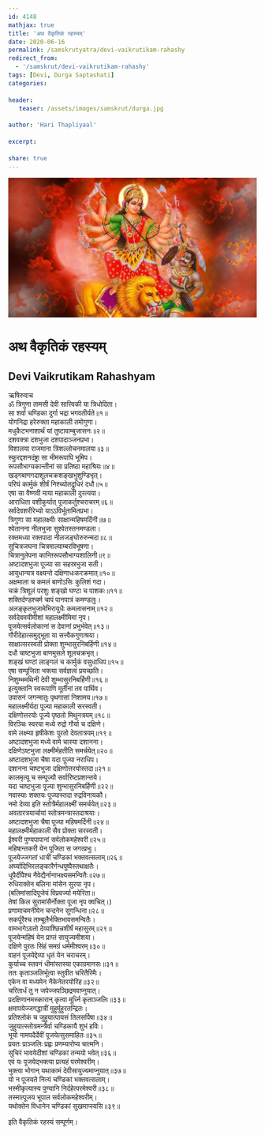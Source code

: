 ```yaml
---    
id: 4148    
mathjax: true    
title: 'अथ वैकृतिकं रहस्यम्'    
date: 2020-06-16    
permalink: /samskrutyatra/devi-vaikrutikam-rahashy
redirect_from: 
  - '/samskrut/devi-vaikrutikam-rahashy'
tags: [Devi, Durga Saptashati]    
categories:    
    
header:    
   teaser: /assets/images/samskrut/durga.jpg    
    
author: 'Hari Thapliyaal'    
    
excerpt:    
    
share: true    
---    
```

    
![](/assets/images/samskrut/durga.jpg)    
    
# अथ वैकृतिकं रहस्यम्    
## Devi Vaikrutikam Rahashyam    
    
ऋषिरुवाच    
ॐ त्रिगुणा तामसी देवी सात्त्विकी या त्रिधोदिता।    
सा शर्वा चण्डिका दुर्गा भद्रा भगवतीर्यते॥१॥    
योगनिद्रा हरेरुक्ता महाकाली तमोगुणा।    
मधुकैटभनाशार्थं यां तुष्टावाम्बुजासनः॥२॥    
दशवक्त्रा दशभुजा दशपादाञ्जनप्रभा।    
विशालया राजमाना त्रिंशल्लोचनमालया॥३॥    
स्फुरद्दशनदंष्ट्रा सा भीमरूपापि भूमिप।    
रूपसौभाग्यकान्तीनां सा प्रतिष्ठा महाश्रियः॥४॥    
खड्गबाणगदाशूलचक्रशङ्खभुशुण्डिभृत्।    
परिघं कार्मुकं शीर्षं निश्‍च्योतद्रुधिरं दधौ॥५॥    
एषा सा वैष्णवी माया महाकाली दुरत्यया।    
आराधिता वशीकुर्यात् पूजाकर्तुश्‍चराचरम्॥६॥    
सर्वदेवशरीरेभ्यो याऽऽविर्भूतामितप्रभा।    
त्रिगुणा सा महालक्ष्मीः साक्षान्महिषमर्दिनी॥७॥    
श्‍वेतानना नीलभुजा सुश्‍वेतस्तनमण्डला।    
रक्तमध्या रक्तपादा नीलजङ्घोरुरुन्मदा॥८॥    
सुचित्रजघना चित्रमाल्याम्बरविभूषणा।    
चित्रानुलेपना कान्तिरूपसौभाग्यशालिनी॥९॥    
अष्टादशभुजा पूज्या सा सहस्रभुजा सती।    
आयुधान्यत्र वक्ष्यन्ते दक्षिणाधःकरक्रमात्॥१०॥    
अक्षमाला च कमलं बाणोऽसिः कुलिशं गदा।    
चक्रं त्रिशूलं परशुः शङ्खो घण्टा च पाशकः॥११॥    
शक्तिर्दण्डश्‍चर्म चापं पानपात्रं कमण्डलुः।    
अलङ्कृतभुजामेभिरायुधैः कमलासनाम्॥१२॥    
सर्वदेवमयीमीशां महालक्ष्मीमिमां नृप।    
पूजयेत्सर्वलोकानां स देवानां प्रभुर्भवेत्॥१३॥    
गौरीदेहात्समुद्भूता या सत्त्‍वैकगुणाश्रया।    
साक्षात्सरस्वती प्रोक्ता शुम्भासुरनिबर्हिणी॥१४॥    
दधौ चाष्टभुजा बाणमुसले शूलचक्रभृत्।    
शङ्खं घण्टां लाङ्गलं च कार्मुकं वसुधाधिप॥१५॥    
एषा सम्पूजिता भक्त्या सर्वज्ञत्वं प्रयच्छति।    
निशुम्भमथिनी देवी शुम्भासुरनिबर्हिणी॥१६॥    
इत्युक्तानि स्वरूपाणि मूर्तीनां तव पार्थिव।    
उपासनं जगन्मातुः पृथगासां निशामय॥१७॥    
महालक्ष्मीर्यदा पूज्या महाकाली सरस्वती।    
दक्षिणोत्तरयोः पूज्ये पृष्ठतो मिथुनत्रयम्॥१८॥    
विरञ्चिः स्वरया मध्ये रुद्रो गौर्या च दक्षिणे।    
वामे लक्ष्म्या हृषीकेशः पुरतो देवतात्रयम्॥१९॥    
अष्टादशभुजा मध्ये वामे चास्या दशानना।    
दक्षिणेऽष्टभुजा लक्ष्मीर्महतीति समर्चयेत्॥२०॥    
अष्टादशभुजा चैषा यदा पूज्या नराधिप।    
दशानना चाष्टभुजा दक्षिणोत्तरयोस्तदा॥२१॥    
कालमृत्यू च सम्पूज्यौ सर्वारिष्टप्रशान्तये।    
यदा चाष्टभुजा पूज्या शुम्भासुरनिबर्हिणी॥२२॥    
नवास्याः शक्तयः पूज्यास्तदा रुद्रविनायकौ।    
नमो देव्या इति स्तोत्रैर्महालक्ष्मीं समर्चयेत्॥२३॥    
अवतारत्रयार्चायां स्तोत्रमन्त्रास्तदाश्रयाः।    
अष्टादशभुजा चैषा पूज्या महिषमर्दिनी॥२४॥    
महालक्ष्मीर्महाकाली सैव प्रोक्ता सरस्वती।    
ईश्‍वरी पुण्यपापानां सर्वलोकमहेश्‍वरी॥२५॥    
महिषान्तकरी येन पूजिता स जगत्प्रभुः।    
पूजयेज्जगतां धात्रीं चण्डिकां भक्तवत्सलाम्॥२६॥    
अर्घ्यादिभिरलङ्कारैर्गन्धपुष्पैस्तथाक्षतैः।    
धूपैर्दीपैश्‍च नैवेद्यैर्नानाभक्ष्यसमन्वितैः॥२७॥    
रुधिराक्तेन बलिना मांसेन सुरया नृप।    
(बलिमांसादिपूजेयं विप्रवर्ज्या मयेरिता॥    
तेषां किल सुरामांसैर्नोक्ता पूजा नृप क्वचित्।)    
प्रणामाचमनीयेन चन्दनेन सुगन्धिना॥२८॥    
सकर्पूरैश्‍च ताम्बूलैर्भक्तिभावसमन्वितैः।    
वामभागेऽग्रतो देव्याश्छिन्नशीर्षं महासुरम्॥२९॥    
पूजयेन्महिषं येन प्राप्तं सायुज्यमीशया।    
दक्षिणे पुरतः सिंहं समग्रं धर्ममीश्‍वरम्॥३०॥    
वाहनं पूजयेद्देव्या धृतं येन चराचरम्।    
कुर्याच्च स्तवनं धीमांस्तस्या एकाग्रमानसः॥३१॥    
ततः कृताञ्जलिर्भूत्वा स्तुवीत चरितैरिमैः।    
एकेन वा मध्यमेन नैकेनेतरयोरिह॥३२॥    
चरितार्धं तु न जपेज्जपञ्छिद्रमवाप्नुयात्।    
प्रदक्षिणानमस्कारान् कृत्वा मूर्ध्नि कृताञ्जलिः॥३३॥    
क्षमापयेज्जगद्धात्रीं मुहुर्मुहुरतन्द्रितः।    
प्रतिश्‍लोकं च जुहुयात्पायसं तिलसर्पिषा॥३४॥    
जुहुयात्स्तोत्रमन्त्रैर्वा चण्डिकायै शुभं हविः।    
भूयो नामपदैर्देवीं पूजयेत्सुसमाहितः॥३५॥    
प्रयतः प्राञ्जलिः प्रह्वः प्रणम्यारोप्य चात्मनि।    
सुचिरं भावयेदीशां चण्डिकां तन्मयो भवेत्॥३६॥    
एवं यः पूजयेद्भक्त्या प्रत्यहं परमेश्‍वरीम्।    
भुक्त्वा भोगान् यथाकामं देवीसायुज्यमाप्नुयात्॥३७॥    
यो न पूजयते नित्यं चण्डिकां भक्तवत्सलाम्।    
भस्मीकृत्यास्य पुण्यानि निर्दहेत्परमेश्‍वरी॥३८॥    
तस्मात्पूजय भूपाल सर्वलोकमहेश्‍वरीम्।    
यथोक्तेन विधानेन चण्डिकां सुखमाप्स्यसि॥३९॥    
    
इति वैकृतिकं रहस्यं सम्पूर्णम्।    
    
